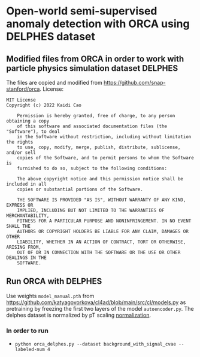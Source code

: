 # Open-world semi-supervised anomaly detection with ORCA using DELPHES dataset
## Modified files from ORCA in order to work with particle physics simulation dataset DELPHES
The files are copied and modified from https://github.com/snap-stanford/orca.
License: 
	
 	MIT License	
  	Copyright (c) 2022 Kaidi Cao

		Permission is hereby granted, free of charge, to any person obtaining a copy
		of this software and associated documentation files (the "Software"), to deal
		in the Software without restriction, including without limitation the rights
		to use, copy, modify, merge, publish, distribute, sublicense, and/or sell
		copies of the Software, and to permit persons to whom the Software is
		furnished to do so, subject to the following conditions:

		The above copyright notice and this permission notice shall be included in all
		copies or substantial portions of the Software.

		THE SOFTWARE IS PROVIDED "AS IS", WITHOUT WARRANTY OF ANY KIND, EXPRESS OR
		IMPLIED, INCLUDING BUT NOT LIMITED TO THE WARRANTIES OF MERCHANTABILITY,
		FITNESS FOR A PARTICULAR PURPOSE AND NONINFRINGEMENT. IN NO EVENT SHALL THE
		AUTHORS OR COPYRIGHT HOLDERS BE LIABLE FOR ANY CLAIM, DAMAGES OR OTHER
		LIABILITY, WHETHER IN AN ACTION OF CONTRACT, TORT OR OTHERWISE, ARISING FROM,
		OUT OF OR IN CONNECTION WITH THE SOFTWARE OR THE USE OR OTHER DEALINGS IN THE
		SOFTWARE.
		
## Run ORCA with DELPHES
Use weights `model_manual.pth` from https://github.com/katyagovorkova/cl4ad/blob/main/src/cl/models.py as pretraining by freezing the first two layers of the model `autoencoder.py`.
The delphes dataset is normalized by pT scaling [normalization](https://github.com/katyagovorkova/cl4ad/blob/d0a9095a8c4f86a8b55fa66638d11de153ee489d/src/data_preprocessing.py#L46).
### In order to run
+ `python orca_delphes.py --dataset background_with_signal_cvae --labeled-num 4`
